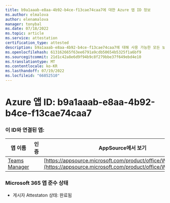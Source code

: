 ```yaml
---
title: b9a1aaab-e8aa-4b92-b4ce-f13cae74caa7에 대한 Azure 앱 ID 정보
ms.author: elmalova
author: elenamalova
manager: tonybal
ms.date: 07/18/2022
ms.topic: article
ms.service: attestation
certification_type: attested
description: b9a1aaab-e8aa-4b92-b4ce-f13cae74caa7에 대해 사용 가능한 모든 보안 및 규정 준수 정보입니다.
ms.openlocfilehash: 613162665f63ee6791a9cdb50654b5325f1a6bf9
ms.sourcegitcommit: 21d1c42a8e6d9f94b9c8f279bbe37f649ebd4e10
ms.translationtype: MT
ms.contentlocale: ko-KR
ms.lasthandoff: 07/19/2022
ms.locfileid: "66852510"
---
```

# <a name="azure-app-id-b9a1aaab-e8aa-4b92-b4ce-f13cae74caa7"></a>Azure 앱 ID: b9a1aaab-e8aa-4b92-b4ce-f13cae74caa7


### <a name="apps-associated-with-this-id"></a>이 ID와 연결된 앱:
| **앱 이름** | **인증** | **AppSource에서 보기** |
|--------------|---------------|-----------------------|
| [Teams Manager](../forward/WA200000764.md) |  | [https://appsource.microsoft.com/product/office/WA200000764](https://appsource.microsoft.com/product/office/WA200000764) |

### <a name="microsoft-365-app-compliance-status"></a>Microsoft 365 앱 준수 상태
- 게시자 Attestaton 상태: 완료됨
